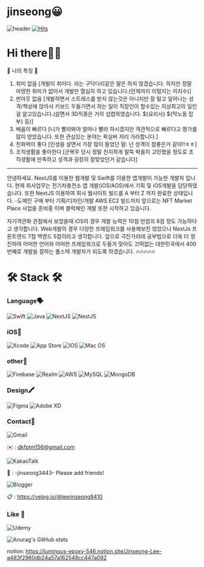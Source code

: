 # jinseong😀
![header](https://capsule-render.vercel.app/api?type=Shark&color=f7f5f5&height=100&section=header&text=introduce-%20Jinseong&fontSize=90&fontColor=d6ace6&animation=twinkling)
[![Hits](https://hits.seeyoufarm.com/api/count/incr/badge.svg?url=https%3A%2F%2Fgithub.com%2Fgjbae1212%2Fhit-counter)](https://hits.seeyoufarm.com)

# Hi there👋🏼
🌟 나의 특징 🌟
1. 취미 없음 [개발이 취미다. 라는 구닥다리같은 말은 하지 않겠습니다. 하지만 정말 마땅한 취미가 없어서 개발만 열심히 하고 있습니다.(언제까지 이럴지는 미지수)]
2. 번아웃 없음 [개발하면서 스트레스를 받지 않는것은 아니지만 잘 털고 일어나는 성격/책상에 앉아서 키보드 두들기면서 하는 일이 직장인이 할수있는 지상최고의 일인걸 알고있습니다.(살면서 3D직종은 거의 섭렵하였습니다. ${요리사} ${막노동 잡부} 등)]
3. 배움이 빠르다 [니가 빨라봐야 얼마나 빨라 하시겠지만 객관적으로 빠르다고 평가를 많이 받았습니다. 또한 관심있는 분야는 퀵실버 저리 가라합니다.]
4. 친화력이 좋다 [인생을 살면서 가장 많이 들었던 말: 넌 성격이 참좋은거 같아!!ㅎㅎ]
5. 조직생활을 좋아한다 [군복무 당시 정말 진지하게 말뚝 박을지 고민했을 정도로 조직생활에 만족하고 성격과 굉장히 잘맞았던거 같습니다]
--------------
안녕하세요.
NextJS를 이용한 웹개발 및 Swift를 이용한 앱개발이 가능한 개발자 입니다.
현재 회사업무는 전기차충전소 앱 개발(iOS/AOS)에서 기획 및 iOS개발을 담당하였습니다.
또한
NextJS 이용하여 회사 웹사이트 빌드를 A 부터 Z 까지 완료한 상태입니다.
  -도메인 구매 부터 기획/디자인/개발 AWS EC2 빌드까지
앞으로는 NFT Market Place 사업을 준비중 이며
블럭체인 개발 또한 시작하고 있습니다.

자기객관화 관점에서 보았을때
iOS의 경우 개발 능력은 10점 만점의 8점 정도 가능하다고 생각합니다.
Web개발의 경우 다양한 프레임워크를 사용해보진 않았으나 NextJs 프론트엔드 7점 백엔드 5점이라고 생각합니다.
앞으로 극진가라데 공부법으로 더욱 더 정진하여 어떠한 언어와 어떠한 프레임워크로 두들겨 맞아도 끄떡없는
대한민국에서 400번째로 개발을 잘하는 풀스텍 개발자가 되도록 하겠습니다.
🔥🔥🔥🔥🔥


# 🛠 Stack 🛠  
### Language🗣
![Swift](https://img.shields.io/badge/swift-F54A2A?style=for-the-badge&logo=swift&logoColor=white)
![Java](https://img.shields.io/badge/java-%23ED8B00.svg?style=for-the-badge&logo=java&logoColor=white)
![NextJS](https://img.shields.io/badge/next.js-000000?style=for-the-badge&logo=nextdotjs&logoColor=white)
![NestJS](https://img.shields.io/badge/nest.js-000000?style=for-the-badge&logo=nextdotjs&logoColor=white)
### iOS🍎
![Xcode](https://img.shields.io/badge/Xcode-007ACC?style=for-the-badge&logo=Xcode&logoColor=white)
![App Store](https://img.shields.io/badge/App_Store-0D96F6?style=for-the-badge&logo=app-store&logoColor=white)
![IOS](https://img.shields.io/badge/iOS-000000?style=for-the-badge&logo=ios&logoColor=white)
![Mac OS](https://img.shields.io/badge/mac%20os-000000?style=for-the-badge&logo=macos&logoColor=F0F0F0)

### other🔗
![Firebase](https://img.shields.io/badge/firebase-%23039BE5.svg?style=for-the-badge&logo=firebase)
![Realm](https://img.shields.io/badge/Realm-39477F?style=for-the-badge&logo=realm&logoColor=white)
![AWS](https://img.shields.io/badge/AWS-%23FF9900.svg?style=for-the-badge&logo=amazon-aws&logoColor=white)
![MySQL](https://img.shields.io/badge/MySQL-4479A1?style=flat-square&logo=MySQL&logoColor=white)
![MongoDB](https://img.shields.io/badge/MongoDB-47A248?style=flat-square&logo=MongoDB&logoColor=white)

### Design🖍
![Figma](https://img.shields.io/badge/figma-%23F24E1E.svg?style=for-the-badge&logo=figma&logoColor=white)
![Adobe XD](https://img.shields.io/badge/Adobe%20XD-470137?style=for-the-badge&logo=Adobe%20XD&logoColor=#FF61F6)

### Contact📮
![Gmail](https://img.shields.io/badge/Gmail-D14836?style=for-the-badge&logo=gmail&logoColor=white)

✉️ : dkfptm156@gmail.com

![KakaoTalk](https://img.shields.io/badge/kakaotalk-ffcd00.svg?style=for-the-badge&logo=kakaotalk&logoColor=000000)

📱 : -jinseong3443-    Please add friends!


![Blogger](https://img.shields.io/badge/Blogger-FF5722?style=for-the-badge&logo=blogger&logoColor=white)


📋 : https://velog.io/@leejinseong9410



### Like 💛
![Udemy](https://img.shields.io/badge/Udemy-A435F0?style=for-the-badge&logo=Udemy&logoColor=white)


![Anurag's GitHub stats](https://github-readme-stats.vercel.app/api?username=leejinseong9410&show_icons=true&theme=radical)



notion: https://luminous-epoxy-546.notion.site/Jinseong-Lee-a483f2960db24a57a162548cc447a092
